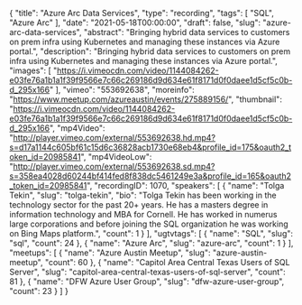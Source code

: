 {
  "title": "Azure Arc Data Services",
  "type": "recording",
  "tags": [
    "SQL",
    "Azure Arc"
  ],
  "date": "2021-05-18T00:00:00",
  "draft": false,
  "slug": "azure-arc-data-services",
  "abstract": "Bringing hybrid data services to customers on prem infra using Kubernetes and managing these instances via Azure portal.",
  "description": "Bringing hybrid data services to customers on prem infra using Kubernetes and managing these instances via Azure portal.",
  "images": [
    "https://i.vimeocdn.com/video/1144084262-e03fe76a1b1a1f39f9566e7c66c269186d9d634e61f8171d0f0daee1d5cf5c0b-d_295x166"
  ],
  "vimeo": "553692638",
  "moreinfo": "https://www.meetup.com/azureaustin/events/275889156/",
  "thumbnail": "https://i.vimeocdn.com/video/1144084262-e03fe76a1b1a1f39f9566e7c66c269186d9d634e61f8171d0f0daee1d5cf5c0b-d_295x166",
  "mp4Video": "http://player.vimeo.com/external/553692638.hd.mp4?s=d17a1144c605bf61c15d6c36828acb1730e68eb4&profile_id=175&oauth2_token_id=20985841",
  "mp4VideoLow": "http://player.vimeo.com/external/553692638.sd.mp4?s=358ea4028d60244bf414fed8f838dc5461249e3a&profile_id=165&oauth2_token_id=20985841",
  "recordingID": 1070,
  "speakers": [
    {
      "name": "Tolga Tekin",
      "slug": "tolga-tekin",
      "bio": "Tolga Tekin has been working in the technology sector for the past 20+ years. He has a masters degree in information technology and MBA for Cornell. He has worked in numerus large corporations and before joining the SQL organization he was working on Bing Maps platform.",
      "count": 1
    }
  ],
  "ugtvtags": [
    {
      "name": "SQL",
      "slug": "sql",
      "count": 24
    },
    {
      "name": "Azure Arc",
      "slug": "azure-arc",
      "count": 1
    }
  ],
  "meetups": [
    {
      "name": "Azure Austin Meetup",
      "slug": "azure-austin-meetup",
      "count": 60
    },
    {
      "name": "Capitol Area Central Texas Users of SQL Server",
      "slug": "capitol-area-central-texas-users-of-sql-server",
      "count": 81
    },
    {
      "name": "DFW Azure User Group",
      "slug": "dfw-azure-user-group",
      "count": 23
    }
  ]
}